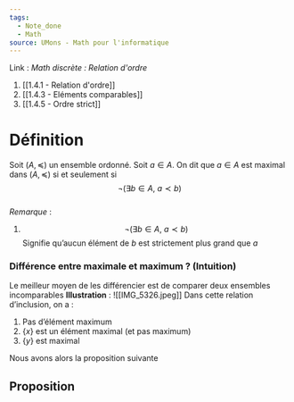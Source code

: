 ```yaml
---
tags:
  - Note_done
  - Math
source: UMons - Math pour l'informatique
---
```


Link :
_Math discrète : Relation d'ordre_ 
1. [[1.4.1 - Relation d'ordre]]
2. [[1.4.3 - Eléments comparables]]
3. [[1.4.5 - Ordre strict]]

# Définition
Soit $(A, \preceq)$ un ensemble ordonné. 
Soit $a ∈ A$.
On dit que $a ∈ A$ est maximal dans $(A, \preceq)$ si et seulement si $$¬(∃b ∈ A,\ a ≺ b)$$
\
_Remarque_ :
1. $$¬(∃b ∈ A,\ a ≺ b)$$ Signifie qu’aucun élément de $b$ est strictement plus grand que $a$ 

### Différence entre maximale et maximum ? (Intuition)
Le meilleur moyen de les différencier est de comparer deux ensembles incomparables 
**Illustration** : ![[IMG_5326.jpeg]]
Dans cette relation d’inclusion, on a :
1. Pas d’élément maximum
2. $\{x\}$ est un élément maximal (et pas maximum)
3. $\{y\}$ est maximal 

Nous avons alors la proposition suivante 
## Proposition 